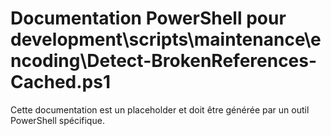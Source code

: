 # Documentation PowerShell pour development\scripts\maintenance\encoding\Detect-BrokenReferences-Cached.ps1

Cette documentation est un placeholder et doit être générée par un outil PowerShell spécifique.
